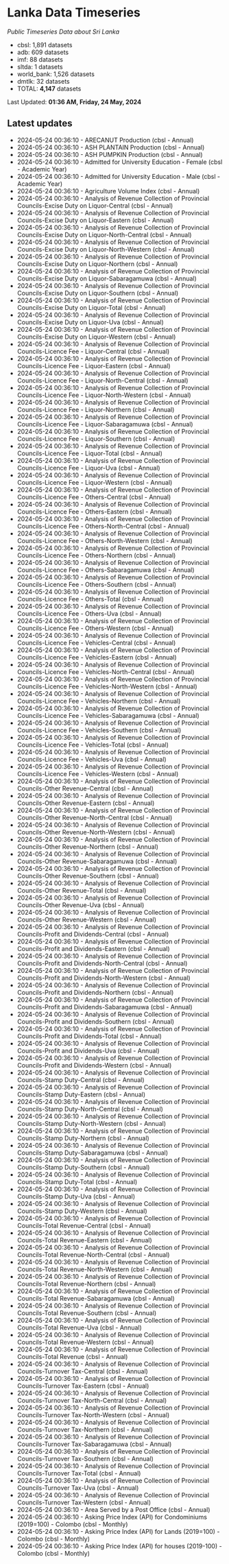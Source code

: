 # Lanka Data Timeseries
*Public Timeseries Data about Sri Lanka*

* cbsl: 1,891 datasets
* adb: 609 datasets
* imf: 88 datasets
* sltda: 1 datasets
* world_bank: 1,526 datasets
* dmtlk: 32 datasets
* TOTAL: **4,147** datasets

Last Updated: **01:36 AM, Friday, 24 May, 2024**

## Latest updates

* 2024-05-24 00:36:10 - ARECANUT Production (cbsl - Annual)
* 2024-05-24 00:36:10 - ASH PLANTAIN Production (cbsl - Annual)
* 2024-05-24 00:36:10 - ASH PUMPKIN Production (cbsl - Annual)
* 2024-05-24 00:36:10 - Admitted for University Education - Female (cbsl - Academic Year)
* 2024-05-24 00:36:10 - Admitted for University Education - Male (cbsl - Academic Year)
* 2024-05-24 00:36:10 - Agriculture Volume Index (cbsl - Annual)
* 2024-05-24 00:36:10 - Analysis of Revenue Collection of Provincial Councils-Excise Duty on Liquor-Central (cbsl - Annual)
* 2024-05-24 00:36:10 - Analysis of Revenue Collection of Provincial Councils-Excise Duty on Liquor-Eastern (cbsl - Annual)
* 2024-05-24 00:36:10 - Analysis of Revenue Collection of Provincial Councils-Excise Duty on Liquor-North-Central (cbsl - Annual)
* 2024-05-24 00:36:10 - Analysis of Revenue Collection of Provincial Councils-Excise Duty on Liquor-North-Western (cbsl - Annual)
* 2024-05-24 00:36:10 - Analysis of Revenue Collection of Provincial Councils-Excise Duty on Liquor-Northern (cbsl - Annual)
* 2024-05-24 00:36:10 - Analysis of Revenue Collection of Provincial Councils-Excise Duty on Liquor-Sabaragamuwa (cbsl - Annual)
* 2024-05-24 00:36:10 - Analysis of Revenue Collection of Provincial Councils-Excise Duty on Liquor-Southern (cbsl - Annual)
* 2024-05-24 00:36:10 - Analysis of Revenue Collection of Provincial Councils-Excise Duty on Liquor-Total (cbsl - Annual)
* 2024-05-24 00:36:10 - Analysis of Revenue Collection of Provincial Councils-Excise Duty on Liquor-Uva (cbsl - Annual)
* 2024-05-24 00:36:10 - Analysis of Revenue Collection of Provincial Councils-Excise Duty on Liquor-Western (cbsl - Annual)
* 2024-05-24 00:36:10 - Analysis of Revenue Collection of Provincial Councils-Licence Fee - Liquor-Central (cbsl - Annual)
* 2024-05-24 00:36:10 - Analysis of Revenue Collection of Provincial Councils-Licence Fee - Liquor-Eastern (cbsl - Annual)
* 2024-05-24 00:36:10 - Analysis of Revenue Collection of Provincial Councils-Licence Fee - Liquor-North-Central (cbsl - Annual)
* 2024-05-24 00:36:10 - Analysis of Revenue Collection of Provincial Councils-Licence Fee - Liquor-North-Western (cbsl - Annual)
* 2024-05-24 00:36:10 - Analysis of Revenue Collection of Provincial Councils-Licence Fee - Liquor-Northern (cbsl - Annual)
* 2024-05-24 00:36:10 - Analysis of Revenue Collection of Provincial Councils-Licence Fee - Liquor-Sabaragamuwa (cbsl - Annual)
* 2024-05-24 00:36:10 - Analysis of Revenue Collection of Provincial Councils-Licence Fee - Liquor-Southern (cbsl - Annual)
* 2024-05-24 00:36:10 - Analysis of Revenue Collection of Provincial Councils-Licence Fee - Liquor-Total (cbsl - Annual)
* 2024-05-24 00:36:10 - Analysis of Revenue Collection of Provincial Councils-Licence Fee - Liquor-Uva (cbsl - Annual)
* 2024-05-24 00:36:10 - Analysis of Revenue Collection of Provincial Councils-Licence Fee - Liquor-Western (cbsl - Annual)
* 2024-05-24 00:36:10 - Analysis of Revenue Collection of Provincial Councils-Licence Fee - Others-Central (cbsl - Annual)
* 2024-05-24 00:36:10 - Analysis of Revenue Collection of Provincial Councils-Licence Fee - Others-Eastern (cbsl - Annual)
* 2024-05-24 00:36:10 - Analysis of Revenue Collection of Provincial Councils-Licence Fee - Others-North-Central (cbsl - Annual)
* 2024-05-24 00:36:10 - Analysis of Revenue Collection of Provincial Councils-Licence Fee - Others-North-Western (cbsl - Annual)
* 2024-05-24 00:36:10 - Analysis of Revenue Collection of Provincial Councils-Licence Fee - Others-Northern (cbsl - Annual)
* 2024-05-24 00:36:10 - Analysis of Revenue Collection of Provincial Councils-Licence Fee - Others-Sabaragamuwa (cbsl - Annual)
* 2024-05-24 00:36:10 - Analysis of Revenue Collection of Provincial Councils-Licence Fee - Others-Southern (cbsl - Annual)
* 2024-05-24 00:36:10 - Analysis of Revenue Collection of Provincial Councils-Licence Fee - Others-Total (cbsl - Annual)
* 2024-05-24 00:36:10 - Analysis of Revenue Collection of Provincial Councils-Licence Fee - Others-Uva (cbsl - Annual)
* 2024-05-24 00:36:10 - Analysis of Revenue Collection of Provincial Councils-Licence Fee - Others-Western (cbsl - Annual)
* 2024-05-24 00:36:10 - Analysis of Revenue Collection of Provincial Councils-Licence Fee - Vehicles-Central (cbsl - Annual)
* 2024-05-24 00:36:10 - Analysis of Revenue Collection of Provincial Councils-Licence Fee - Vehicles-Eastern (cbsl - Annual)
* 2024-05-24 00:36:10 - Analysis of Revenue Collection of Provincial Councils-Licence Fee - Vehicles-North-Central (cbsl - Annual)
* 2024-05-24 00:36:10 - Analysis of Revenue Collection of Provincial Councils-Licence Fee - Vehicles-North-Western (cbsl - Annual)
* 2024-05-24 00:36:10 - Analysis of Revenue Collection of Provincial Councils-Licence Fee - Vehicles-Northern (cbsl - Annual)
* 2024-05-24 00:36:10 - Analysis of Revenue Collection of Provincial Councils-Licence Fee - Vehicles-Sabaragamuwa (cbsl - Annual)
* 2024-05-24 00:36:10 - Analysis of Revenue Collection of Provincial Councils-Licence Fee - Vehicles-Southern (cbsl - Annual)
* 2024-05-24 00:36:10 - Analysis of Revenue Collection of Provincial Councils-Licence Fee - Vehicles-Total (cbsl - Annual)
* 2024-05-24 00:36:10 - Analysis of Revenue Collection of Provincial Councils-Licence Fee - Vehicles-Uva (cbsl - Annual)
* 2024-05-24 00:36:10 - Analysis of Revenue Collection of Provincial Councils-Licence Fee - Vehicles-Western (cbsl - Annual)
* 2024-05-24 00:36:10 - Analysis of Revenue Collection of Provincial Councils-Other Revenue-Central (cbsl - Annual)
* 2024-05-24 00:36:10 - Analysis of Revenue Collection of Provincial Councils-Other Revenue-Eastern (cbsl - Annual)
* 2024-05-24 00:36:10 - Analysis of Revenue Collection of Provincial Councils-Other Revenue-North-Central (cbsl - Annual)
* 2024-05-24 00:36:10 - Analysis of Revenue Collection of Provincial Councils-Other Revenue-North-Western (cbsl - Annual)
* 2024-05-24 00:36:10 - Analysis of Revenue Collection of Provincial Councils-Other Revenue-Northern (cbsl - Annual)
* 2024-05-24 00:36:10 - Analysis of Revenue Collection of Provincial Councils-Other Revenue-Sabaragamuwa (cbsl - Annual)
* 2024-05-24 00:36:10 - Analysis of Revenue Collection of Provincial Councils-Other Revenue-Southern (cbsl - Annual)
* 2024-05-24 00:36:10 - Analysis of Revenue Collection of Provincial Councils-Other Revenue-Total (cbsl - Annual)
* 2024-05-24 00:36:10 - Analysis of Revenue Collection of Provincial Councils-Other Revenue-Uva (cbsl - Annual)
* 2024-05-24 00:36:10 - Analysis of Revenue Collection of Provincial Councils-Other Revenue-Western (cbsl - Annual)
* 2024-05-24 00:36:10 - Analysis of Revenue Collection of Provincial Councils-Profit and Dividends-Central (cbsl - Annual)
* 2024-05-24 00:36:10 - Analysis of Revenue Collection of Provincial Councils-Profit and Dividends-Eastern (cbsl - Annual)
* 2024-05-24 00:36:10 - Analysis of Revenue Collection of Provincial Councils-Profit and Dividends-North-Central (cbsl - Annual)
* 2024-05-24 00:36:10 - Analysis of Revenue Collection of Provincial Councils-Profit and Dividends-North-Western (cbsl - Annual)
* 2024-05-24 00:36:10 - Analysis of Revenue Collection of Provincial Councils-Profit and Dividends-Northern (cbsl - Annual)
* 2024-05-24 00:36:10 - Analysis of Revenue Collection of Provincial Councils-Profit and Dividends-Sabaragamuwa (cbsl - Annual)
* 2024-05-24 00:36:10 - Analysis of Revenue Collection of Provincial Councils-Profit and Dividends-Southern (cbsl - Annual)
* 2024-05-24 00:36:10 - Analysis of Revenue Collection of Provincial Councils-Profit and Dividends-Total (cbsl - Annual)
* 2024-05-24 00:36:10 - Analysis of Revenue Collection of Provincial Councils-Profit and Dividends-Uva (cbsl - Annual)
* 2024-05-24 00:36:10 - Analysis of Revenue Collection of Provincial Councils-Profit and Dividends-Western (cbsl - Annual)
* 2024-05-24 00:36:10 - Analysis of Revenue Collection of Provincial Councils-Stamp Duty-Central (cbsl - Annual)
* 2024-05-24 00:36:10 - Analysis of Revenue Collection of Provincial Councils-Stamp Duty-Eastern (cbsl - Annual)
* 2024-05-24 00:36:10 - Analysis of Revenue Collection of Provincial Councils-Stamp Duty-North-Central (cbsl - Annual)
* 2024-05-24 00:36:10 - Analysis of Revenue Collection of Provincial Councils-Stamp Duty-North-Western (cbsl - Annual)
* 2024-05-24 00:36:10 - Analysis of Revenue Collection of Provincial Councils-Stamp Duty-Northern (cbsl - Annual)
* 2024-05-24 00:36:10 - Analysis of Revenue Collection of Provincial Councils-Stamp Duty-Sabaragamuwa (cbsl - Annual)
* 2024-05-24 00:36:10 - Analysis of Revenue Collection of Provincial Councils-Stamp Duty-Southern (cbsl - Annual)
* 2024-05-24 00:36:10 - Analysis of Revenue Collection of Provincial Councils-Stamp Duty-Total (cbsl - Annual)
* 2024-05-24 00:36:10 - Analysis of Revenue Collection of Provincial Councils-Stamp Duty-Uva (cbsl - Annual)
* 2024-05-24 00:36:10 - Analysis of Revenue Collection of Provincial Councils-Stamp Duty-Western (cbsl - Annual)
* 2024-05-24 00:36:10 - Analysis of Revenue Collection of Provincial Councils-Total Revenue-Central (cbsl - Annual)
* 2024-05-24 00:36:10 - Analysis of Revenue Collection of Provincial Councils-Total Revenue-Eastern (cbsl - Annual)
* 2024-05-24 00:36:10 - Analysis of Revenue Collection of Provincial Councils-Total Revenue-North-Central (cbsl - Annual)
* 2024-05-24 00:36:10 - Analysis of Revenue Collection of Provincial Councils-Total Revenue-North-Western (cbsl - Annual)
* 2024-05-24 00:36:10 - Analysis of Revenue Collection of Provincial Councils-Total Revenue-Northern (cbsl - Annual)
* 2024-05-24 00:36:10 - Analysis of Revenue Collection of Provincial Councils-Total Revenue-Sabaragamuwa (cbsl - Annual)
* 2024-05-24 00:36:10 - Analysis of Revenue Collection of Provincial Councils-Total Revenue-Southern (cbsl - Annual)
* 2024-05-24 00:36:10 - Analysis of Revenue Collection of Provincial Councils-Total Revenue-Uva (cbsl - Annual)
* 2024-05-24 00:36:10 - Analysis of Revenue Collection of Provincial Councils-Total Revenue-Western (cbsl - Annual)
* 2024-05-24 00:36:10 - Analysis of Revenue Collection of Provincial Councils-Total Revenue (cbsl - Annual)
* 2024-05-24 00:36:10 - Analysis of Revenue Collection of Provincial Councils-Turnover Tax-Central (cbsl - Annual)
* 2024-05-24 00:36:10 - Analysis of Revenue Collection of Provincial Councils-Turnover Tax-Eastern (cbsl - Annual)
* 2024-05-24 00:36:10 - Analysis of Revenue Collection of Provincial Councils-Turnover Tax-North-Central (cbsl - Annual)
* 2024-05-24 00:36:10 - Analysis of Revenue Collection of Provincial Councils-Turnover Tax-North-Western (cbsl - Annual)
* 2024-05-24 00:36:10 - Analysis of Revenue Collection of Provincial Councils-Turnover Tax-Northern (cbsl - Annual)
* 2024-05-24 00:36:10 - Analysis of Revenue Collection of Provincial Councils-Turnover Tax-Sabaragamuwa (cbsl - Annual)
* 2024-05-24 00:36:10 - Analysis of Revenue Collection of Provincial Councils-Turnover Tax-Southern (cbsl - Annual)
* 2024-05-24 00:36:10 - Analysis of Revenue Collection of Provincial Councils-Turnover Tax-Total (cbsl - Annual)
* 2024-05-24 00:36:10 - Analysis of Revenue Collection of Provincial Councils-Turnover Tax-Uva (cbsl - Annual)
* 2024-05-24 00:36:10 - Analysis of Revenue Collection of Provincial Councils-Turnover Tax-Western (cbsl - Annual)
* 2024-05-24 00:36:10 - Area Served by a Post Office (cbsl - Annual)
* 2024-05-24 00:36:10 - Asking Price Index (API) for Condominiums (2019=100) - Colombo (cbsl - Monthly)
* 2024-05-24 00:36:10 - Asking Price Index (API) for Lands (2019=100) - Colombo (cbsl - Monthly)
* 2024-05-24 00:36:10 - Asking Price Index (API) for houses (2019-100) - Colombo (cbsl - Monthly)